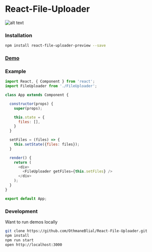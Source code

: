 # React-File-Uploader

![alt text](https://github.com/OthmaneBlial/React-File-Uploader/blob/master/ReactFileUploader.gif)

### Installation

```bash
npm install react-file-uploader-preview --save
```



### [Demo](http://othmaneblial.github.io/react-file-uploader/)


### Example

```js
import React, { Component } from 'react';
import FileUploader from './FileUploader';

class App extends Component {

  constructor(props) {
    super(props);

    this.state = {
      files: [],
    }
  }

  setFiles = (files) => {
    this.setState({files: files});
  }

  render() {
    return (
      <div>
        <FileUploader getFiles={this.setFiles} />
      </div>
    );
  }
}

export default App;

```


### Development
Want to run demos locally

```bash
git clone https://github.com/OthmaneBlial/React-File-Uploader.git
npm install
npm run start
open http://localhost:3000
```
